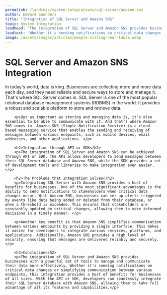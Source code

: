 ```yaml
---
permalink: /landings/system-integrations/sql-server/amazon-sns
author: Edward Saunders
title: "Integration of SQL Server and Amazon SNS"
topic: System Integration
leadhead: "The integration of SQL Server and Amazon SNS provides businesses with a powerful set of tools to manage and communicate their data more effectively"
leadtext: "Whether it's sending notifications on critical data changes or simplifying communication between various endpoints, this integration provides a host of benefits for businesses of all sizes. With the API or SDK, developers can seamlessly integrate their SQL Server database with Amazon SNS, allowing them to take full advantage of all its features and capabilities."
image: /assets/images/articles/people-sitting-near-table.webp
---
```

<div class="arttext">        <h1>SQL Server and Amazon SNS Integration</h1>
        <p>In today's world, data is king. Businesses are collecting more and more data each day, and they need reliable and secure ways to store and manage it. That's where SQL Server comes in. SQL Server is one of the most popular relational database management systems (RDBMS) in the world. It provides a robust and scalable platform to store and retrieve data.</p>
        
        <p>But as important as storing and managing data is, it's also essential to be able to communicate with it. And that's where Amazon SNS comes in. Amazon SNS (Simple Notification Service) is a cloud-based messaging service that enables the sending and receiving of messages between various endpoints, such as mobile devices, email addresses, and other applications. </p>
        
        <h2>Integration through API or SDK</h2>
        <p>The integration of SQL Server and Amazon SNS can be achieved through API or SDK. The API allows developers to send messages between their SQL Server database and Amazon SNS, while the SDK provides a set of development tools and libraries to make integration even easier. </p>
        
        <h2>The Problems that Integration Solves</h2>
        <p>Integrating SQL Server with Amazon SNS provides a host of benefits for businesses. One of the most significant advantages is the ability to send notifications to stakeholders when critical data changes occur. With Amazon SNS, businesses can set up alerts triggered by events like data being added or deleted from their database, or when a threshold is exceeded. This ensures that stakeholders are constantly updated on critical changes, allowing them to make informed decisions in a timely manner. </p>
        
        <p>Another key benefit is that Amazon SNS simplifies communication between various endpoints by providing a single interface. This makes it easier for developers to integrate various services, platforms, and applications. Additionally, Amazon SNS provides a high level of security, ensuring that messages are delivered reliably and securely. </p>
        
        <h2>Conclusion</h2>
        <p>The integration of SQL Server and Amazon SNS provides businesses with a powerful set of tools to manage and communicate their data more effectively. Whether it's sending notifications on critical data changes or simplifying communication between various endpoints, this integration provides a host of benefits for businesses of all sizes. With the API or SDK, developers can seamlessly integrate their SQL Server database with Amazon SNS, allowing them to take full advantage of all its features and capabilities.</p>
</div>